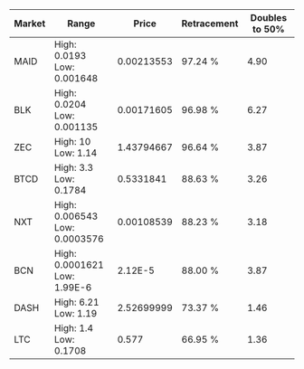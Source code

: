 | Market | Range | Price| Retracement | Doubles to 50% |
| --- | --- | --- | --- | --- |
| MAID | High: 0.0193<br />Low: 0.001648 | 0.00213553 | 97.24 % | 4.90 |
| BLK | High: 0.0204<br />Low: 0.001135 | 0.00171605 | 96.98 % | 6.27 |
| ZEC | High: 10<br />Low: 1.14 | 1.43794667 | 96.64 % | 3.87 |
| BTCD | High: 3.3<br />Low: 0.1784 | 0.5331841 | 88.63 % | 3.26 |
| NXT | High: 0.006543<br />Low: 0.0003576 | 0.00108539 | 88.23 % | 3.18 |
| BCN | High: 0.0001621<br />Low: 1.99E-6 | 2.12E-5 | 88.00 % | 3.87 |
| DASH | High: 6.21<br />Low: 1.19 | 2.52699999 | 73.37 % | 1.46 |
| LTC | High: 1.4<br />Low: 0.1708 | 0.577 | 66.95 % | 1.36 |
